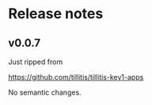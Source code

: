# Release notes

## v0.0.7

Just ripped from 

https://github.com/tillitis/tillitis-key1-apps

No semantic changes.

